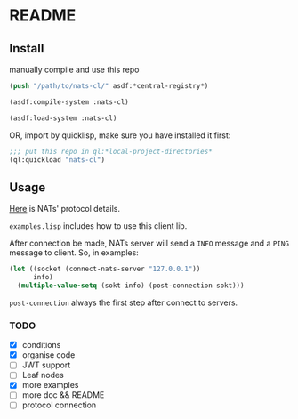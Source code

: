 # README #

## Install ##

manually compile and use this repo

```lisp
(push "/path/to/nats-cl/" asdf:*central-registry*)

(asdf:compile-system :nats-cl)

(asdf:load-system :nats-cl)
```

OR, import by quicklisp, make sure you have installed it first:

```lisp
;;; put this repo in ql:*local-project-directories*
(ql:quickload "nats-cl")
```

## Usage ##

[Here](https://docs.nats.io/nats-protocol/nats-protocol#protocol-conventions) is NATs' protocol details. 

`examples.lisp` includes how to use this client lib.

After connection be made, NATs server will send a `INFO` message and a `PING` message to client. So, in examples: 

```lisp
(let ((socket (connect-nats-server "127.0.0.1")) 
      info)
  (multiple-value-setq (sokt info) (post-connection sokt)))
```

`post-connection` always the first step after connect to servers.


### TODO ###
- [x] conditions
- [x] organise code
- [ ] JWT support
- [ ] Leaf nodes
- [x] more examples
- [ ] more doc && README
- [ ] protocol connection
